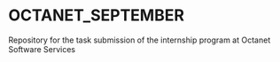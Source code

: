 # OCTANET_SEPTEMBER
Repository for the task submission of the internship program at Octanet Software Services
